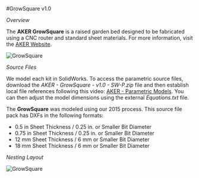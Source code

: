 #GrowSquare v1.0

*Overview*

The **AKER GrowSquare** is a raised garden bed designed to be fabricated using a CNC router and standard sheet materials. For more information, visit the [AKER Website](http://www.akerkits.com).

![GrowSquare](https://github.com/AKERKits/GrowSquare/blob/master/Images/AKER%20-%20GrowSquare%20-%20v1.0%20-%20Master%20Assembly%20(side%20view)%20Cropped-min.jpg)

*Source Files*

We model each kit in SolidWorks. To access the parametric source files, download the *AKER - GrowSquare - v1.0 - SW-P.zip* file and then establish local file references following this video: [AKER - Parametric Models](https://www.youtube.com/watch?v=Ewdrlv4nSA0). You can then adjust the model dimensions using the external *Equations.txt* file.

The **GrowSquare** was modeled using our 2015 process. This source file pack has DXFs in the following formats:

 * 0.5 in Sheet Thickness / 0.25 in. or Smaller Bit Diameter
 * 0.75 in Sheet Thickness / 0.25 in. or Smaller Bit Diameter
 * 12 mm Sheet Thickness / 6 mm or Smaller Bit Diameter
 * 18 mm Sheet Thickness / 6 mm or Smaller Bit Diameter

*Nesting Layout*

![GrowSquare](https://github.com/AKERKits/GrowSquare/blob/master/Images/AKER%20-%20GrowSquare%20-%20v1.0%20-%20Nesting%20Assembly%20Cropped-min%20(1).jpg)
